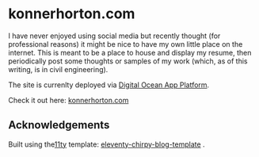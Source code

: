 # konnerhorton.com

I have never enjoyed using social media but recently thought (for professional reasons) it might be nice to have my own little place on the internet. This is meant to be a place to house and display my resume, then periodically post some thoughts or samples of my work (which, as of this writing, is in civil engineering).

The site is currenlty deployed via [Digital Ocean App Platform](https://www.digitalocean.com/products/app-platform).

Check it out here: [konnerhorton.com](https://konnerhorton.com/)

## Acknowledgements

Built using the[11ty](https://www.11ty.dev/) template: [eleventy-chirpy-blog-template](https://github.com/muenzpraeger/eleventy-chirpy-blog-template) .
